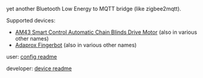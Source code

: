 yet another Bluetooth Low Energy to MQTT bridge (like zigbee2mqtt).

Supported devices:
- [AM43 Smart Control Automatic Chain Blinds Drive Motor](https://www.a-okmotor.com/am43-smart-control-automatic-chain-blinds-drive-motor_p31.html) (also in various other names)
- [Adaprox Fingerbot](https://www.adaprox.io/products/fingerbot-plus-1?variant=40425967812813) (also in various other names)

user: [config readme](./config/README.md)

developer: [device readme](./device/README.md)
